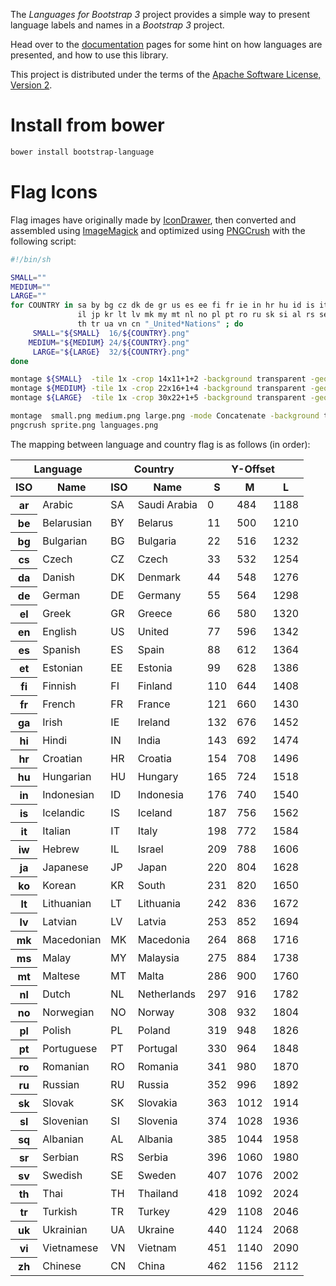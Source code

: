 The _Languages for Bootstrap 3_ project provides a simple way to present
language labels and names in a _Bootstrap 3_ project.

Head over to the [documentation](http://usrz.github.io/bootstrap-languages)
pages for some hint on how languages are presented, and how to use this library.

This project is distributed under the terms of the
[Apache Software License, Version 2](LICENSE.md).

Install from bower
==========
```bash
bower install bootstrap-language
```


Flag Icons
==========

Flag images have originally made by [IconDrawer](http://www.icondrawer.com),
then converted and assembled using [ImageMagick](http://www.imagemagick.org/)
and optimized using [PNGCrush](http://pmt.sourceforge.net/pngcrush/index.html)
with the following script:

```bash
#!/bin/sh

SMALL=""
MEDIUM=""
LARGE=""
for COUNTRY in sa by bg cz dk de gr us es ee fi fr ie in hr hu id is it \
               il jp kr lt lv mk my mt nl no pl pt ro ru sk si al rs se \
               th tr ua vn cn "_United*Nations" ; do
     SMALL="${SMALL}  16/${COUNTRY}.png"
    MEDIUM="${MEDIUM} 24/${COUNTRY}.png"
     LARGE="${LARGE}  32/${COUNTRY}.png"
done

montage ${SMALL}  -tile 1x -crop 14x11+1+2 -background transparent -geometry '14x11>+0+0' -gravity NorthWest   small.png
montage ${MEDIUM} -tile 1x -crop 22x16+1+4 -background transparent -geometry '22x16>+0+0' -gravity NorthWest   medium.png
montage ${LARGE}  -tile 1x -crop 30x22+1+5 -background transparent -geometry '30x22>+0+0' -gravity NorthWest   large.png

montage  small.png medium.png large.png -mode Concatenate -background transparent -tile 1x4 sprite.png
pngcrush sprite.png languages.png
```

The mapping between language and country flag is as follows (in order):

<table>
  <thead>
    <tr>
      <th colspan="2">Language</th>
      <th colspan="2">Country</th>
      <th colspan="3">Y-Offset</th>
    </tr>
    <tr>
      <th>ISO</th>
      <th>Name</th>
      <th>ISO</th>
      <th>Name</th>
      <th>S</th>
      <th>M</th>
      <th>L</th>
    </tr>
  </thead>
  <tbody>
    <tr><th>ar</th> <td>Arabic</td>     <td>SA</td> <td>Saudi Arabia</td> <td>0</td>   <td>484</td>  <td>1188</td></tr>
    <tr><th>be</th> <td>Belarusian</td> <td>BY</td> <td>Belarus</td>      <td>11</td>  <td>500</td>  <td>1210</td></tr>
    <tr><th>bg</th> <td>Bulgarian</td>  <td>BG</td> <td>Bulgaria</td>     <td>22</td>  <td>516</td>  <td>1232</td></tr>
    <tr><th>cs</th> <td>Czech</td>      <td>CZ</td> <td>Czech</td>        <td>33</td>  <td>532</td>  <td>1254</td></tr>
    <tr><th>da</th> <td>Danish</td>     <td>DK</td> <td>Denmark</td>      <td>44</td>  <td>548</td>  <td>1276</td></tr>
    <tr><th>de</th> <td>German</td>     <td>DE</td> <td>Germany</td>      <td>55</td>  <td>564</td>  <td>1298</td></tr>
    <tr><th>el</th> <td>Greek</td>      <td>GR</td> <td>Greece</td>       <td>66</td>  <td>580</td>  <td>1320</td></tr>
    <tr><th>en</th> <td>English</td>    <td>US</td> <td>United</td>       <td>77</td>  <td>596</td>  <td>1342</td></tr>
    <tr><th>es</th> <td>Spanish</td>    <td>ES</td> <td>Spain</td>        <td>88</td>  <td>612</td>  <td>1364</td></tr>
    <tr><th>et</th> <td>Estonian</td>   <td>EE</td> <td>Estonia</td>      <td>99</td>  <td>628</td>  <td>1386</td></tr>
    <tr><th>fi</th> <td>Finnish</td>    <td>FI</td> <td>Finland</td>      <td>110</td> <td>644</td>  <td>1408</td></tr>
    <tr><th>fr</th> <td>French</td>     <td>FR</td> <td>France</td>       <td>121</td> <td>660</td>  <td>1430</td></tr>
    <tr><th>ga</th> <td>Irish</td>      <td>IE</td> <td>Ireland</td>      <td>132</td> <td>676</td>  <td>1452</td></tr>
    <tr><th>hi</th> <td>Hindi</td>      <td>IN</td> <td>India</td>        <td>143</td> <td>692</td>  <td>1474</td></tr>
    <tr><th>hr</th> <td>Croatian</td>   <td>HR</td> <td>Croatia</td>      <td>154</td> <td>708</td>  <td>1496</td></tr>
    <tr><th>hu</th> <td>Hungarian</td>  <td>HU</td> <td>Hungary</td>      <td>165</td> <td>724</td>  <td>1518</td></tr>
    <tr><th>in</th> <td>Indonesian</td> <td>ID</td> <td>Indonesia</td>    <td>176</td> <td>740</td>  <td>1540</td></tr>
    <tr><th>is</th> <td>Icelandic</td>  <td>IS</td> <td>Iceland</td>      <td>187</td> <td>756</td>  <td>1562</td></tr>
    <tr><th>it</th> <td>Italian</td>    <td>IT</td> <td>Italy</td>        <td>198</td> <td>772</td>  <td>1584</td></tr>
    <tr><th>iw</th> <td>Hebrew</td>     <td>IL</td> <td>Israel</td>       <td>209</td> <td>788</td>  <td>1606</td></tr>
    <tr><th>ja</th> <td>Japanese</td>   <td>JP</td> <td>Japan</td>        <td>220</td> <td>804</td>  <td>1628</td></tr>
    <tr><th>ko</th> <td>Korean</td>     <td>KR</td> <td>South</td>        <td>231</td> <td>820</td>  <td>1650</td></tr>
    <tr><th>lt</th> <td>Lithuanian</td> <td>LT</td> <td>Lithuania</td>    <td>242</td> <td>836</td>  <td>1672</td></tr>
    <tr><th>lv</th> <td>Latvian</td>    <td>LV</td> <td>Latvia</td>       <td>253</td> <td>852</td>  <td>1694</td></tr>
    <tr><th>mk</th> <td>Macedonian</td> <td>MK</td> <td>Macedonia</td>    <td>264</td> <td>868</td>  <td>1716</td></tr>
    <tr><th>ms</th> <td>Malay</td>      <td>MY</td> <td>Malaysia</td>     <td>275</td> <td>884</td>  <td>1738</td></tr>
    <tr><th>mt</th> <td>Maltese</td>    <td>MT</td> <td>Malta</td>        <td>286</td> <td>900</td>  <td>1760</td></tr>
    <tr><th>nl</th> <td>Dutch</td>      <td>NL</td> <td>Netherlands</td>  <td>297</td> <td>916</td>  <td>1782</td></tr>
    <tr><th>no</th> <td>Norwegian</td>  <td>NO</td> <td>Norway</td>       <td>308</td> <td>932</td>  <td>1804</td></tr>
    <tr><th>pl</th> <td>Polish</td>     <td>PL</td> <td>Poland</td>       <td>319</td> <td>948</td>  <td>1826</td></tr>
    <tr><th>pt</th> <td>Portuguese</td> <td>PT</td> <td>Portugal</td>     <td>330</td> <td>964</td>  <td>1848</td></tr>
    <tr><th>ro</th> <td>Romanian</td>   <td>RO</td> <td>Romania</td>      <td>341</td> <td>980</td>  <td>1870</td></tr>
    <tr><th>ru</th> <td>Russian</td>    <td>RU</td> <td>Russia</td>       <td>352</td> <td>996</td>  <td>1892</td></tr>
    <tr><th>sk</th> <td>Slovak</td>     <td>SK</td> <td>Slovakia</td>     <td>363</td> <td>1012</td> <td>1914</td></tr>
    <tr><th>sl</th> <td>Slovenian</td>  <td>SI</td> <td>Slovenia</td>     <td>374</td> <td>1028</td> <td>1936</td></tr>
    <tr><th>sq</th> <td>Albanian</td>   <td>AL</td> <td>Albania</td>      <td>385</td> <td>1044</td> <td>1958</td></tr>
    <tr><th>sr</th> <td>Serbian</td>    <td>RS</td> <td>Serbia</td>       <td>396</td> <td>1060</td> <td>1980</td></tr>
    <tr><th>sv</th> <td>Swedish</td>    <td>SE</td> <td>Sweden</td>       <td>407</td> <td>1076</td> <td>2002</td></tr>
    <tr><th>th</th> <td>Thai</td>       <td>TH</td> <td>Thailand</td>     <td>418</td> <td>1092</td> <td>2024</td></tr>
    <tr><th>tr</th> <td>Turkish</td>    <td>TR</td> <td>Turkey</td>       <td>429</td> <td>1108</td> <td>2046</td></tr>
    <tr><th>uk</th> <td>Ukrainian</td>  <td>UA</td> <td>Ukraine</td>      <td>440</td> <td>1124</td> <td>2068</td></tr>
    <tr><th>vi</th> <td>Vietnamese</td> <td>VN</td> <td>Vietnam</td>      <td>451</td> <td>1140</td> <td>2090</td></tr>
    <tr><th>zh</th> <td>Chinese</td>    <td>CN</td> <td>China</td>        <td>462</td> <td>1156</td> <td>2112</td></tr>
  </tbody>
</table>
